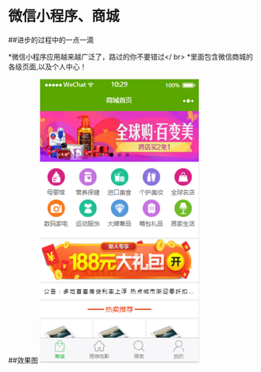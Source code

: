 # 微信小程序、商城

##进步的过程中的一点一滴

*微信小程序应用越来越广泛了，路过的你不要错过</ br>
*里面包含微信商城的各级页面,以及个人中心！

##效果图
![首页](https://github.com/xianxianzhuyi/MarkdownImages/blob/master/QQ%E6%88%AA%E5%9B%BE20171224102940.png) 
